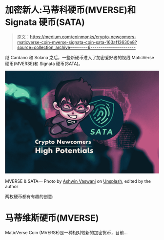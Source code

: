 # 加密新人:马蒂科硬币(MVERSE)和 Signata 硬币(SATA)

> 原文：<https://medium.com/coinmonks/crypto-newcomers-maticverse-coin-mverse-signata-coin-sata-163af13630e8?source=collection_archive---------6----------------------->

继 Cardano 和 Solana 之后，一些新硬币进入了加密爱好者的视线:MaticVerse 硬币(MVERSE)和 Signata 硬币(SATA)。

![](img/fe56767798871f6692633ec36c053c82.png)

MVERSE & SATA— Photo by [Ashwin Vaswani](https://unsplash.com/@ashwinv11?utm_source=unsplash&utm_medium=referral&utm_content=creditCopyText) on [Unsplash](https://unsplash.com/?utm_source=unsplash&utm_medium=referral&utm_content=creditCopyText), edited by the author

两枚硬币都有有趣的创意:

# 马蒂维斯硬币(MVERSE)

MaticVerse Coin (MVERSE)是一种相对较新的加密货币，目前…